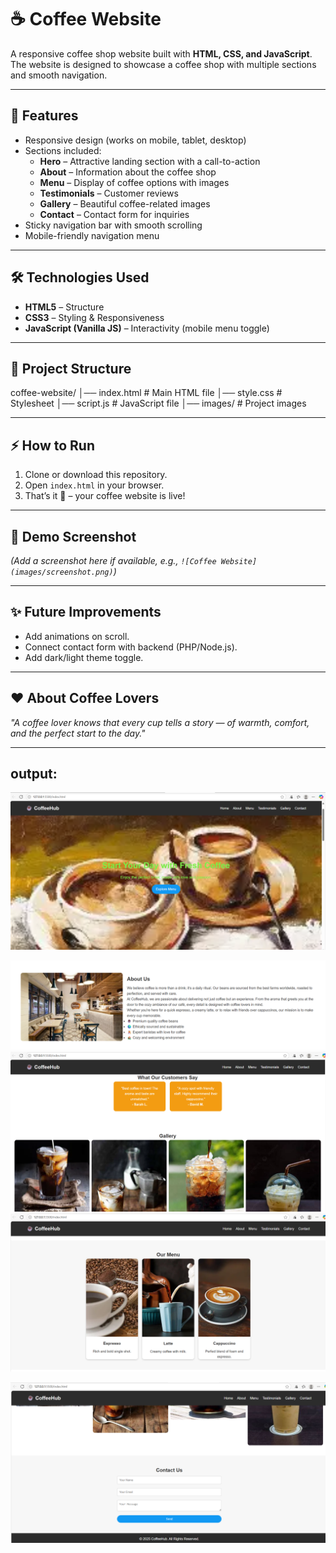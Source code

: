  # ☕ Coffee Website  

A responsive coffee shop website built with **HTML, CSS, and JavaScript**.  
The website is designed to showcase a coffee shop with multiple sections and smooth navigation.   

---  
   
## 🚀 Features     
- Responsive design (works on mobile, tablet, desktop)   
- Sections included:  
  - **Hero** – Attractive landing section with a call-to-action  
  - **About** – Information about the coffee shop  
  - **Menu** – Display of coffee options with images  
  - **Testimonials** – Customer reviews  
  - **Gallery** – Beautiful coffee-related images  
  - **Contact** – Contact form for inquiries   
- Sticky navigation bar with smooth scrolling  
- Mobile-friendly navigation menu  

---

## 🛠️ Technologies Used  
- **HTML5** – Structure  
- **CSS3** – Styling & Responsiveness  
- **JavaScript (Vanilla JS)** – Interactivity (mobile menu toggle)  

---

## 📂 Project Structure  
coffee-website/
│── index.html # Main HTML file
│── style.css # Stylesheet
│── script.js # JavaScript file
│── images/ # Project images


---

## ⚡ How to Run  
1. Clone or download this repository.  
2. Open `index.html` in your browser.  
3. That’s it 🎉 – your coffee website is live!  

---

## 🎨 Demo Screenshot  
*(Add a screenshot here if available, e.g., `![Coffee Website](images/screenshot.png)`)*
  
---

## ✨ Future Improvements  
- Add animations on scroll.  
- Connect contact form with backend (PHP/Node.js).  
- Add dark/light theme toggle.  

---

## ❤️ About Coffee Lovers  
*"A coffee lover knows that every cup tells a story — of warmth, comfort, and the perfect start to the day."*  

---

## output:

![](https://github.com/Rachana16-2004/Coffee-House/blob/main/Screenshot%202025-08-26%20164537.png?raw=true)

![](https://github.com/Rachana16-2004/Coffee-House/blob/main/Screenshot%202025-08-26%20164613.png?raw=true)
![](https://github.com/Rachana16-2004/Coffee-House/blob/main/Screenshot%202025-08-26%20164744.png?raw=true)
![](https://github.com/Rachana16-2004/Coffee-House/blob/main/Screenshot%202025-08-26%20164640.png?raw=true)

![](https://github.com/Rachana16-2004/Coffee-House/blob/main/Screenshot%202025-08-26%20164721.png?raw=true)

